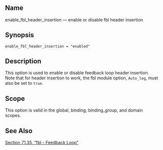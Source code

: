 <a name="conf.ref.enable_fbl_header_insertion"></a>
## Name

enable_fbl_header_insertion — enable or disable fbl header insertion

## Synopsis

`enable_fbl_header_insertion = "enabled"`

<a name="idp24574672"></a>
## Description

This option is used to enable or disable feedback loop header insertion. Note that for header insertion to work, the fbl module option, `Auto_log`, must also be set to `true`.

<a name="idp24577520"></a>
## Scope

This option is valid in the global, binding, binding_group, and domain scopes.

<a name="idp24579392"></a>
## See Also

[Section 71.35, “fbl - Feedback Loop”](modules.fbl.php "71.35. fbl - Feedback Loop")

